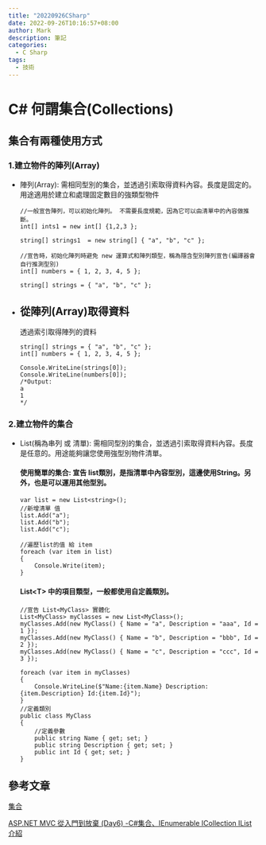 ```yaml
---
title: "20220926CSharp"
date: 2022-09-26T10:16:57+08:00
author: Mark
description: 筆記
categories:
  - C Sharp 
tags:
  - 技術
---
```


# C# 何謂集合(Collections)


## 集合有兩種使用方式


### 1.建立物件的陣列(Array)
 
 - 陣列(Array): 需相同型別的集合，並透過引索取得資料內容。長度是固定的。用途適用於建立和處理固定數目的強類型物件
  
  
    
    ```
    //一般宣告陣列，可以初始化陣列。 不需要長度規範，因為它可以由清單中的內容做推斷。
    int[] ints1 = new int[] {1,2,3 };

    string[] strings1  = new string[] { "a", "b", "c" };  
    ```

    ```
    //宣告時，初始化陣列時避免 new 運算式和陣列類型，稱為隱含型別陣列宣告(編譯器會自行推測型別)
    int[] numbers = { 1, 2, 3, 4, 5 };

    string[] strings = { "a", "b", "c" };  
    ```

- 從陣列(Array)取得資料 
  -    
    透過索引取得陣列的資料

    ```
    string[] strings = { "a", "b", "c" }; 
    int[] numbers = { 1, 2, 3, 4, 5 };

    Console.WriteLine(strings[0]);
    Console.WriteLine(numbers[0]);
    /*Output:
    a
    1
    */
    ```
### 2.建立物件的集合
- List(稱為串列 或 清單): 需相同型別的集合，並透過引索取得資料內容。長度是任意的。用途能夠讓您使用強型別物件清單。

    #### 使用簡單的集合: 宣告 list<T>類別，<T>是指清單中內容型別，這邊使用String。另外，也是可以運用其他型別。
    ```
    var list = new List<string>();
    //新增清單 值
    list.Add("a");
    list.Add("b");
    list.Add("c");

    //遍歷list的值 給 item 
    foreach (var item in list)
    {
        Console.Write(item);
    }
    ```

    #### List\<T> 中的項目類型，一般都使用自定義類別。
    ```
    //宣告 List<MyClass> 實體化
    List<MyClass> myClasses = new List<MyClass>();
    myClasses.Add(new MyClass() { Name = "a", Description = "aaa", Id = 1 });
    myClasses.Add(new MyClass() { Name = "b", Description = "bbb", Id = 2 });
    myClasses.Add(new MyClass() { Name = "c", Description = "ccc", Id = 3 });

    foreach (var item in myClasses)
    {
        Console.WriteLine($"Name:{item.Name} Description:{item.Description} Id:{item.Id}");
    }
    //定義類別
    public class MyClass
    {
        //定義參數
        public string Name { get; set; }
        public string Description { get; set; }
        public int Id { get; set; }
    }

    ```








## **參考文章**

[集合](https://learn.microsoft.com/zh-tw/dotnet/csharp/programming-guide/concepts/collections)

[ASP.NET MVC 從入門到放棄 (Day6) -C#集合、IEnumerable ICollection IList介紹](https://ithelp.ithome.com.tw/articles/10260658?sc=iThelpR)
